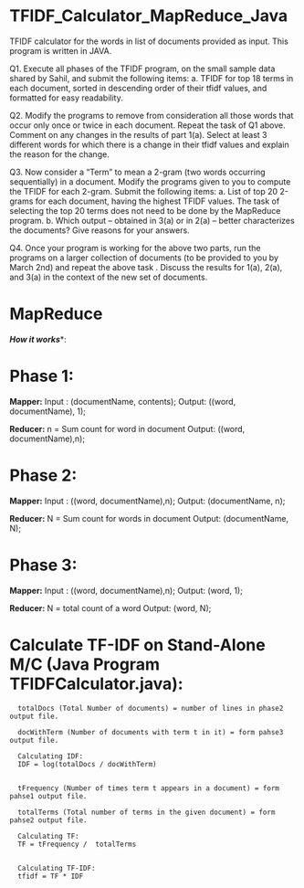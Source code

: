 # TFIDF_Calculator_MapReduce_Java
TFIDF calculator for the words in list of documents provided as input. This program is written in JAVA. 

Q1.	Execute all phases of the TFIDF program, on the small sample data shared by Sahil, and submit the following items:
    a.	TFIDF for top 18 terms in each document, sorted in descending order of their tfidf values, and formatted for easy readability.

Q2.	Modify the programs to remove from consideration all those words that occur only once or twice in each document. Repeat the task of Q1 above. Comment on any changes in the results of part 1(a). Select at least 3 different words for which there is a change in their tfidf values and explain the reason for the change.

Q3.	Now consider a “Term” to mean a 2-gram (two words occurring sequentially) in a document. Modify the programs given to you to compute the TFIDF for each 2-gram. Submit the following items:
    a.	List of top 20 2-grams for each document, having the highest TFIDF values. The task of selecting the top 20 terms does not need to be done by the MapReduce program.
    b.	Which output – obtained in 3(a) or in 2(a) – better characterizes the documents? Give reasons for your answers.

Q4.	Once your program is working for the above two parts, run the programs on a larger collection of documents (to be provided to you by March 2nd) and repeat the above task . Discuss the results for 1(a), 2(a), and 3(a) in the context of the new set of documents. 


# MapReduce 
*****How it works******:

# Phase 1:
  **Mapper:**
    Input : 		(documentName, contents);
    Output:		((word, documentName), 1);

  **Reducer:**
    n = 			Sum count for word in document
    Output:		((word, documentName),n);

# Phase 2:
  **Mapper:**
    Input : 		((word, documentName),n);
    Output:		(documentName, n);

  **Reducer:**
    N = 			Sum count for words in document
    Output:		(documentName, N);
    
# Phase 3:
  **Mapper:**
    Input : 		((word, documentName),n);
    Output:		(word, 1);

  **Reducer:**
    N = 			total count of a word
    Output:		(word, N);
    
# Calculate TF-IDF on Stand-Alone M/C (Java Program TFIDFCalculator.java):

      totalDocs (Total Number of documents) = number of lines in phase2 output file.

      docWithTerm (Number of documents with term t in it) = form pahse3 output file.

      Calculating IDF:
      IDF = log(totalDocs / docWithTerm)


      tFrequency (Number of times term t appears in a document) = form pahse1 output file.

      totalTerms (Total number of terms in the given document) = form pahse2 output file.

      Calculating TF:
      TF = tFrequency /  totalTerms


      Calculating TF-IDF:
      tfidf = TF * IDF




